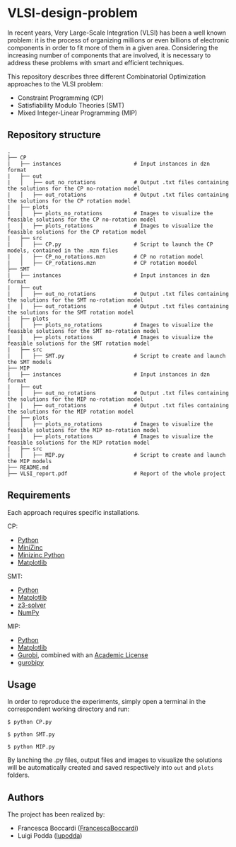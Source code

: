 # VLSI-design-problem

In recent years, Very Large-Scale Integration (VLSI) has been a well known problem: it is the process of organizing millions or even billions of electronic components in order to fit more of them in a given area.
Considering the increasing number of components that are involved, it is necessary to address these problems with smart and efficient techniques.

This repository describes three different Combinatorial Optimization approaches to the VLSI problem:

* Constraint Programming (CP)
* Satisfiability Modulo Theories (SMT)
* Mixed Integer-Linear Programming (MIP)

## Repository structure

````
.
├── CP                      
|   ├── instances                       # Input instances in dzn format 
|   ├── out                             
|   │   ├── out_no_rotations            # Output .txt files containing the solutions for the CP no-rotation model
|   │   ├── out_rotations               # Output .txt files containing the solutions for the CP rotation model
|   ├── plots                             
|   │   ├── plots_no_rotations          # Images to visualize the feasible solutions for the CP no-rotation model 
|   │   ├── plots_rotations             # Images to visualize the feasible solutions for the CP rotation model
|   ├── src                             
|   │   ├── CP.py                       # Script to launch the CP models, contained in the .mzn files 
|   │   ├── CP_no_rotations.mzn         # CP no rotation model
|   │   ├── CP_rotations.mzn            # CP rotation moodel
├── SMT                      
|   ├── instances                       # Input instances in dzn format 
|   ├── out                             
|   │   ├── out_no_rotations            # Output .txt files containing the solutions for the SMT no-rotation model
|   │   ├── out_rotations               # Output .txt files containing the solutions for the SMT rotation model
|   ├── plots                             
|   │   ├── plots_no_rotations          # Images to visualize the feasible solutions for the SMT no-rotation model 
|   │   ├── plots_rotations             # Images to visualize the feasible solutions for the SMT rotation model
|   ├── src                             
|   │   ├── SMT.py                      # Script to create and launch the SMT models
├── MIP                      
|   ├── instances                       # Input instances in dzn format 
|   ├── out                             
|   │   ├── out_no_rotations            # Output .txt files containing the solutions for the MIP no-rotation model
|   │   ├── out_rotations               # Output .txt files containing the solutions for the MIP rotation model
|   ├── plots                             
|   │   ├── plots_no_rotations          # Images to visualize the feasible solutions for the MIP no-rotation model 
|   │   ├── plots_rotations             # Images to visualize the feasible solutions for the MIP rotation model
|   ├── src                             
|   │   ├── MIP.py                      # Script to create and launch the MIP models
├── README.md
├── VLSI_report.pdf                     # Report of the whole project  
````

## Requirements

Each approach requires specific installations.

CP:
* [Python](https://www.python.org/)
* [MiniZinc](https://www.minizinc.org/)
* [Minizinc Python](https://minizinc-python.readthedocs.io/en/latest/getting_started.html)
* [Matplotlib](https://matplotlib.org/)

SMT:
* [Python](https://www.python.org/)
* [Matplotlib](https://matplotlib.org/)
* [z3-solver](https://pypi.org/project/z3-solver/)
* [NumPy](https://numpy.org/)

MIP:
* [Python](https://www.python.org/)
* [Matplotlib](https://matplotlib.org/)
* [Gurobi](https://www.gurobi.com/), combined with an [Academic License](https://www.gurobi.com/academia/academic-program-and-licenses/)
* [gurobipy](https://pypi.org/project/gurobipy/)

## Usage

In order to reproduce the experiments, simply open a terminal in the correspondent working directory and run:
````
$ python CP.py
````
````
$ python SMT.py
````
````
$ python MIP.py
````
By lanching the .py files, output files and images to visualize the solutions will be automatically created and saved respectively into ````out```` and  ````plots```` folders.

## Authors

The project has been realized by:

* Francesca Boccardi ([FrancescaBoccardi](https://github.com/FrancescaBoccardi))
* Luigi Podda ([lupodda](https://github.com/lupodda))
